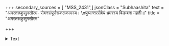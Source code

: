 +++
secondary_sources = [ "MSS_2431",]
jsonClass = "Subhaashita"
text = "अमरतरुकुसुमसौरभ- सेवनसंपूर्णसकलकामस्य।  \nपुष्पान्तरसेवेयं भ्रमरस्य विडम्बना महती॥"
title = "अमरतरुकुसुमसौरभ"

+++

<details><summary>Text</summary>

अमरतरुकुसुमसौरभ- सेवनसंपूर्णसकलकामस्य।  
पुष्पान्तरसेवेयं भ्रमरस्य विडम्बना महती॥
</details>
